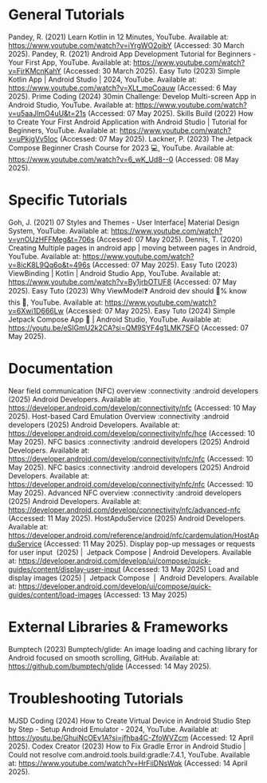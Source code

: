 # General Tutorials #
Pandey, R. (2021) Learn Kotlin in 12 Minutes, YouTube. Available at: https://www.youtube.com/watch?v=iYrgWO2oibY (Accessed: 30 March 2025).
Pandey, R. (2021) Android App Development Tutorial for Beginners - Your First App, YouTube. Available at: https://www.youtube.com/watch?v=FjrKMcnKahY (Accessed: 30 March 2025). 
Easy Tuto (2023) Simple Kotlin App | Android Studio | 2024, YouTube. Available at: https://www.youtube.com/watch?v=XLt_moCoauw (Accessed: 6 May 2025).
Prime Coding (2024) 30min Challenge: Develop Multi-screen App in Android Studio, YouTube. Available at: https://www.youtube.com/watch?v=u5aaJImO4uU&t=21s (Accessed: 07 May 2025).
Skills Build (2022) How to Create Your First Android Application with Android Studio | Tutorial for Beginners, YouTube. Available at: https://www.youtube.com/watch?v=uPkjgVv5Ioc (Accessed: 07 May 2025).
Lackner, P. (2023) The Jetpack Compose Beginner Crash Course for 2023 💻, YouTube. Available at: https://www.youtube.com/watch?v=6_wK_Ud8--0 (Accessed: 08 May 2025). 

# Specific Tutorials #
Goh, J. (2021) 07 Styles and Themes - User Interface| Material Design System, YouTube. Available at: https://www.youtube.com/watch?v=ynOUzHFFMeg&t=706s (Accessed: 07 May 2025).
Dennis, T. (2020) Creating Multiple pages in android app | moving between pages in Android, YouTube. Available at: https://www.youtube.com/watch?v=8icK8L9Qq6o&t=496s (Accessed: 07 May 2025).
Easy Tuto (2023) ViewBinding | Kotlin | Android Studio App, YouTube. Available at: https://www.youtube.com/watch?v=By1jrbOTUF8 (Accessed: 07 May 2025). 
Easy Tuto (2023) Why ViewModel❓ Android dev should 💯% know this 🧠, YouTube. Available at: https://www.youtube.com/watch?v=6Xwi1D666Lw (Accessed: 07 May 2025).
Easy Tuto (2024) Simple Jetpack Compose App 🚀 | Android Studio, YouTube. Available at: https://youtu.be/eSIGmU2k2CA?si=QM9SYF4g1LMK7SFO (Accessed: 07 May 2025). 

# Documentation #
Near field communication (NFC) overview :connectivity :android developers (2025) Android Developers. Available at: https://developer.android.com/develop/connectivity/nfc (Accessed: 10 May 2025).
Host-based Card Emulation Overview :connectivity :android developers (2025) Android Developers. Available at: https://developer.android.com/develop/connectivity/nfc/hce (Accessed: 10 May 2025).
NFC basics :connectivity :android developers (2025) Android Developers. Available at: https://developer.android.com/develop/connectivity/nfc/nfc (Accessed: 10 May 2025).
NFC basics :connectivity :android developers (2025) Android Developers. Available at: https://developer.android.com/develop/connectivity/nfc/nfc (Accessed: 10 May 2025).
Advanced NFC overview :connectivity :android developers (2025) Android Developers. Available at: https://developer.android.com/develop/connectivity/nfc/advanced-nfc (Accessed: 11 May 2025).
HostApduService (2025) Android Developers. Available at: https://developer.android.com/reference/android/nfc/cardemulation/HostApduService (Accessed: 11 May 2025).
Display pop-up messages or requests for user input  (2025) |  Jetpack Compose | Android Developers. Available at: https://developer.android.com/develop/ui/compose/quick-guides/content/display-user-input (Accessed: 13 May 2025)
Load and display images (2025) |  Jetpack Compose  |  Android Developers. Available at: https://developer.android.com/develop/ui/compose/quick-guides/content/load-images (Accessed: 13 May 2025)

# External Libraries & Frameworks #
Bumptech (2023) Bumptech/glide: An image loading and caching library for Android focused on smooth scrolling, GitHub. Available at: https://github.com/bumptech/glide (Accessed: 14 May 2025).

# Troubleshooting Tutorials #
MJSD Coding (2024) How to Create Virtual Device in Android Studio Step by Step - Setup Android Emulator - 2024, YouTube. Available at: https://youtu.be/GhuiNcOEv1A?si=jfhba4C-ZfoWVZcm (Accessed: 12 April 2025).
Codex Creator (2023) How to Fix Gradle Error in Android Studio | Could not resolve com.android.tools.build:gradle:7.4.1, YouTube. Available at: https://www.youtube.com/watch?v=HrFiiDNsWqk (Accessed: 14 April 2025). 
